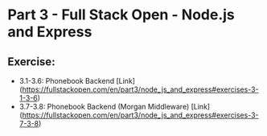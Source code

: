 # Part 3 - Full Stack Open - Node.js and Express

## Exercise:
* 3.1-3.6: Phonebook Backend [Link] (https://fullstackopen.com/en/part3/node_js_and_express#exercises-3-1-3-6)
* 3.7-3.8: Phonebook Backend (Morgan Middleware) [Link] (https://fullstackopen.com/en/part3/node_js_and_express#exercises-3-7-3-8)